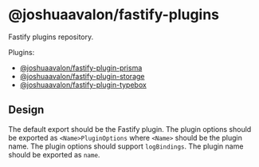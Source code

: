 # @joshuaavalon/fastify-plugins

Fastify plugins repository.

Plugins:

- [@joshuaavalon/fastify-plugin-prisma](./packages/prisma)
- [@joshuaavalon/fastify-plugin-storage](./packages/storage)
- [@joshuaavalon/fastify-plugin-typebox](./packages/typebox)

## Design

The default export should be the Fastify plugin.
The plugin options should be exported as `<Name>PluginOptions` where `<Name>` should be the plugin name.
The plugin options should support `logBindings`.
The plugin name should be exported as `name`.
